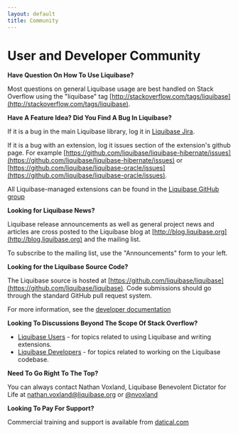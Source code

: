 ```yaml
---
layout: default
title: Community
---
```


# User and Developer Community #

**Have Question On How To Use Liquibase?**

Most questions on general Liquibase usage are best handled on Stack Overflow using the "liquibase" tag [http://stackoverflow.com/tags/liquibase](http://stackoverflow.com/tags/liquibase).

**Have A Feature Idea? Did You Find A Bug In Liquibase?**

If it is a bug in the main Liquibase library, log it in [Liquibase Jira](http://liquibase.jira.com/browse/CORE).

If it is a bug with an extension, log it issues section of the extension's github page.
For example [https://github.com/liquibase/liquibase-hibernate/issues](https://github.com/liquibase/liquibase-hibernate/issues) or [https://github.com/liquibase/liquibase-oracle/issues](https://github.com/liquibase/liquibase-oracle/issues).

All Liquibase-managed extensions can be found in the [Liquibase GitHub group](https://github.com/liquibase)

**Looking for Liquibase News?**

Liquibase release announcements as well as general project news and articles are cross posted to the Liquibase blog at [http://blog.liquibase.org](http://blog.liquibase.org) and the mailing list.

To subscribe to the mailing list, use the "Announcements" form to your left.

**Looking for the Liquibase Source Code?**

The Liquibase source is hosted at [https://github.com/liquibase/liquibase](https://github.com/liquibase/liquibase). Code submissions should go through the standard GitHub pull request system.

For more information, see the [developer documentation](../development/index.html)

**Looking To Discussions Beyond The Scope Of Stack Overflow?**

* [Liquibase Users](http://forum.liquibase.org/#Forum/liquibase-users) - for topics related to using Liquibase and writing extensions.
* [Liquibase Developers](http://forum.liquibase.org/#Forum/liquibase-development) - for topics related to working on the Liquibase codebase.

**Need To Go Right To The Top?**

You can always contact Nathan Voxland, Liquibase Benevolent Dictator for Life at <a href="mailto:nathan.voxland@liquibase.org">nathan.voxland@liquibase.org</a> or <a href="https://twitter.com/nvoxland">@nvoxland</a>

**Looking To Pay For Support?**

Commercial training and support is available from [datical.com](http://www.datical.com/liquibase-support-training-datical/)